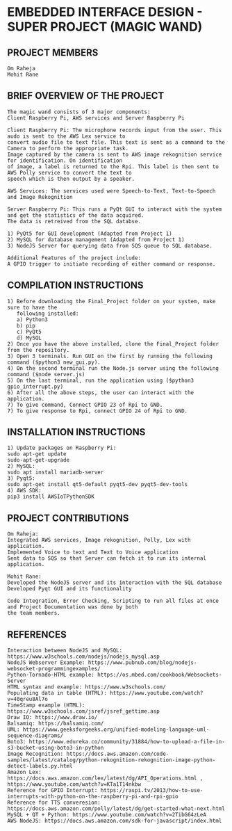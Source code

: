 # EMBEDDED INTERFACE DESIGN - SUPER PROJECT (MAGIC WAND)
## PROJECT MEMBERS
    Om Raheja
    Mohit Rane
## BRIEF OVERVIEW OF THE PROJECT
    The magic wand consists of 3 major components:
    Client Raspberry Pi, AWS services and Server Raspberry Pi
    
    Client Raspberry Pi: The microphone records input from the user. This audo is sent to the AWS Lex service to 
    convert audio file to text file. This text is sent as a command to the Camera to perform the appropriate task.
    Image captured by the camera is sent to AWS image rekognition service for identification. On identification
    of image, a label is returned to the Rpi. This label is then sent to AWS Polly service to convert the text to
    speech which is then output by a speaker.
    
    AWS Services: The services used were Speech-to-Text, Text-to-Speech and Image Rekognition
    
    Server Raspberry Pi: This runs a PyQt GUI to interact with the system and get the statistics of the data acquired.
    The data is retreived from the SQL databse.
   
    1) PyQt5 for GUI development (Adapted from Project 1)
    2) MySQL for database management (Adapted from Project 1)
    3) NodeJS Server for querying data from SQS queue to SQL database.
    
    Additional Features of the project include:
    A GPIO trigger to initiate recording of either command or response.

## COMPILATION INSTRUCTIONS
    1) Before downloading the Final_Project folder on your system, make sure to have the
       following installed:
       a) Python3
       b) pip
       c) PyQt5
       d) MySQL  
    2) Once you have the above installed, clone the Final_Project folder from the repository.
    3) Open 3 terminals. Run GUI on the first by running the following command ($python3 new_gui.py).
    4) On the second terminal run the Node.js server using the following command ($node server.js)
    5) On the last terminal, run the application using ($python3 gpio_interrupt.py)
    6) After all the above steps, the user can interact with the application.
    7) To give command, Connect GPIO 23 of Rpi to GND.
    7) To give response to Rpi, connect GPIO 24 of Rpi to GND. 
    
## INSTALLATION INSTRUCTIONS
    1) Update packages on Raspberry Pi:
    sudo apt-get update
    sudo-apt-get-upgrade
    2) MySQL:
    sudo apt install mariadb-server
    3) Pyqt5:
    sudo apt-get install qt5-default pyqt5-dev pyqt5-dev-tools
    4) AWS SDK:
    pip3 install AWSIoTPythonSDK
    
## PROJECT CONTRIBUTIONS
    Om Raheja: 
    Integrated AWS services, Image rekognition, Polly, Lex with application.
    Implemented Voice to text and Text to Voice application
    Sent data to SQS so that Server can fetch it to run its internal application.
    
    Mohit Rane:
    Developed the NodeJS server and its interaction with the SQL database
    Developed Pyqt GUI and its functionality

    Code Integration, Error Checking, Scripting to run all files at once and Project Documentation was done by both
    the team members.
   
## REFERENCES
    Interaction between NodeJS and MySQL: https://www.w3schools.com/nodejs/nodejs_mysql.asp
    NodeJS Webserver Example: https://www.pubnub.com/blog/nodejs-websocket-programmingexamples/
    Python-Tornado-HTML example: https://os.mbed.com/cookbook/Websockets-Server
    HTML syntax and example: https://www.w3schools.com/
    Populating data in table (HTML): https://www.youtube.com/watch?v=40qreu8Al7o
    TimeStamp example (HTML): https://www.w3schools.com/jsref/jsref_gettime.asp
    Draw IO: https://www.draw.io/
    Balsamiq: https://balsamiq.com/
    UML: https://www.geeksforgeeks.org/unified-modeling-language-uml-sequence-diagrams/
    Boto3: https://www.edureka.co/community/31884/how-to-upload-a-file-in-s3-bucket-using-boto3-in-python
    Image Recognition: https://docs.aws.amazon.com/code-samples/latest/catalog/python-rekognition-rekognition-image-python-detect-labels.py.html
    Amazon Lex: https://docs.aws.amazon.com/lex/latest/dg/API_Operations.html , https://www.youtube.com/watch?v=KTa1T14nkbw
    Reference for GPIO Interrupt: https://raspi.tv/2013/how-to-use-interrupts-with-python-on-the-raspberry-pi-and-rpi-gpio 
    Reference for TTS converesion: https://docs.aws.amazon.com/polly/latest/dg/get-started-what-next.html
    MySQL + QT + Python: https://www.youtube.com/watch?v=2TibG64zLeA 
    AWS NodeJS: https://docs.aws.amazon.com/sdk-for-javascript/index.html
